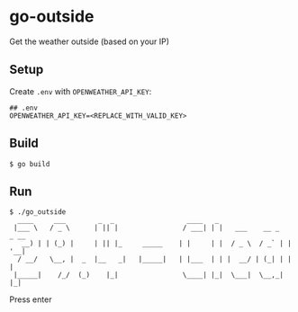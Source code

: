 # go-outside

Get the weather outside (based on your IP)



## Setup
Create `.env` with `OPENWEATHER_API_KEY`:
```
## .env
OPENWEATHER_API_KEY=<REPLACE_WITH_VALID_KEY>
```

## Build
```
$ go build
```

## Run
```
$ ./go_outside
  ____     ___        _  _                  ____   _
 |___ \   / _ \      | || |                / ___| | |   ___    __ _   _ __
   __) | | (_) |     | || |_     _____    | |     | |  / _ \  / _` | | '__|
  / __/   \__, |  _  |__   _|   |_____|   | |___  | | |  __/ | (_| | | |
 |_____|    /_/  (_)    |_|                \____| |_|  \___|  \__,_| |_|
```
Press enter